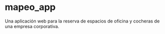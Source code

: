 # mapeo_app
Una aplicación web para la reserva de espacios de oficina y cocheras de una empresa corporativa.
